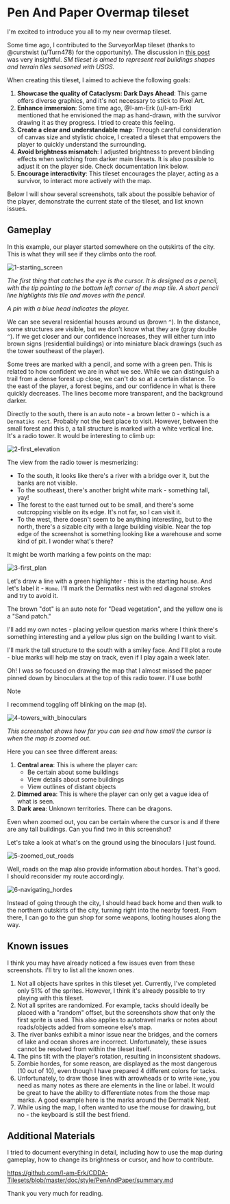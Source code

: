 # Pen And Paper Overmap tileset

I'm excited to introduce you all to my new overmap tileset.

Some time ago, I contributed to the SurveyorMap tileset (thanks to @curstwist (u/Turn478) for the opportunity). The discussion in [this post](https://www.reddit.com/r/cataclysmdda/comments/rw3q5n/psa_update_to_surveyors_map_style/) was very insightful.
*SM tileset is aimed to represent real buildings shapes and terrain tiles seasoned with USGS.*

When creating this tileset, I aimed to achieve the following goals:

1. **Showcase the quality of Cataclysm: Dark Days Ahead**: This game offers diverse graphics, and it's not necessary to stick to Pixel Art.
2. **Enhance immersion**: Some time ago, @I-am-Erk (u/I-am-Erk) mentioned that he envisioned the map as hand-drawn, with the survivor drawing it as they progress. I tried to create this feeling.
3. **Create a clear and understandable map**: Through careful consideration of canvas size and stylistic choice, I created a tileset that empowers the player to quickly understand the surrounding.
4. **Avoid brightness mismatch**: I adjusted brightness to prevent blinding effects when switching from darker main tilesets. It is also possible to adjust it on the player side. Check documentation link below.
5. **Encourage interactivity**: This tileset encourages the player, acting as a survivor, to interact more actively with the map.

Below I will show several screenshots, talk about the possible behavior of the player, demonstrate the current state of the tileset, and list known issues.

## Gameplay

In this example, our player started somewhere on the outskirts of the city. This is what they will see if they climbs onto the roof.

![1-starting_screen](./screenshots/1-starting_screen.png)

*The first thing that catches the eye is the cursor. It is designed as a pencil, with the tip pointing to the bottom left corner of the map tile. A short pencil line highlights this tile and moves with the pencil.*

*A pin with a blue head indicates the player.*

We can see several residential houses around us (brown `^`). In the distance, some structures are visible, but we don't know what they are (gray double `^`). If we get closer and our confidence increases, they will either turn into brown signs (residential buildings) or into miniature black drawings (such as the tower southeast of the player).

Some trees are marked with a pencil, and some with a green pen. This is related to how confident we are in what we see. While we can distinguish a trail from a dense forest up close, we can't do so at a certain distance. To the east of the player, a forest begins, and our confidence in what is there quickly decreases. The lines become more transparent, and the background darker.

Directly to the south, there is an auto note - a brown letter `D` - which is a `Dermatiks nest`. Probably not the best place to visit. However, between the small forest and this `D`, a tall structure is marked with a white vertical line. It's a radio tower. It would be interesting to climb up:

![2-first_elevation](./screenshots/2-first_elevation.png)

The view from the radio tower is mesmerizing:

- To the south, it looks like there's a river with a bridge over it, but the banks are not visible.
- To the southeast, there's another bright white mark - something tall, yay!
- The forest to the east turned out to be small, and there's some outcropping visible on its edge. It's not far, so I can visit it.
- To the west, there doesn't seem to be anything interesting, but to the north, there's a sizable city with a large building visible. Near the top edge of the screenshot is something looking like a warehouse and some kind of pit. I wonder what's there?

It might be worth marking a few points on the map:

![3-first_plan](./screenshots/3-first_plan.png)

Let's draw a line with a green highlighter - this is the starting house. And let's label it - `Home`.
I'll mark the Dermatiks nest with red diagonal strokes and try to avoid it.

The brown "dot" is an auto note for "Dead vegetation", and the yellow one is a "Sand patch."

I'll add my own notes - placing yellow question marks where I think there's something interesting and a yellow plus sign on the building I want to visit.

I'll mark the tall structure to the south with a smiley face. And I'll plot a route - blue marks will help me stay on track, even if I play again a week later.

Oh! I was so focused on drawing the map that I almost missed the paper pinned down by binoculars at the top of this radio tower. I'll use both!

> [!NOTE]
> I recommend toggling off blinking on the map (`B`).

![4-towers_with_binoculars](./screenshots/4-towers_with_binoculars.png)

*This screenshot shows how far you can see and how small the cursor is when the map is zoomed out.*

Here you can see three different areas:

1. **Central area**: This is where the player can:
   - Be certain about some buildings
   - View details about some buildings
   - View outlines of distant objects
2. **Dimmed area**: This is where the player can only get a vague idea of what is seen.
3. **Dark area**: Unknown territories. There can be dragons.

Even when zoomed out, you can be certain where the cursor is and if there are any tall buildings. Can you find two in this screenshot?

Let's take a look at what's on the ground using the binoculars I just found.

![5-zoomed_out_roads](./screenshots/5-zoomed_out_roads.png)

Well, roads on the map also provide information about hordes. That's good. I should reconsider my route accordingly.

![6-navigating_hordes](./screenshots/6-navigating_hordes.png)

Instead of going through the city, I should head back home and then walk to the northern outskirts of the city, turning right into the nearby forest. From there, I can go to the gun shop for some weapons, looting houses along the way.

## Known issues

I think you may have already noticed a few issues even from these screenshots. I'll try to list all the known ones.

1. Not all objects have sprites in this tileset yet. Currently, I've completed only 51% of the sprites. However, I think it's already possible to try playing with this tileset.
2. Not all sprites are randomized. For example, tacks should ideally be placed with a "random" offset, but the screenshots show that only the first sprite is used. This also applies to autotravel marks or notes about roads/objects added from someone else's map.
3. The river banks exhibit a minor issue near the bridges, and the corners of lake and ocean shores are incorrect. Unfortunately, these issues cannot be resolved from within the tileset itself.
4. The pins tilt with the player’s rotation, resulting in inconsistent shadows.
5. Zombie hordes, for some reason, are displayed as the most dangerous (10 out of 10), even though I have prepared 4 different colors for tacks.
6. Unfortunately, to draw those lines with arrowheads or to write `Home`, you need as many notes as there are elements in the line or label. It would be great to have the ability to differentiate notes from the those map marks. A good example here is the marks around the Dermatik Nest.
7. While using the map, I often wanted to use the mouse for drawing, but no - the keyboard is still the best friend.

## Additional Materials

I tried to document everything in detail, including how to use the map during gameplay, how to change its brightness or cursor, and how to contribute.

https://github.com/I-am-Erk/CDDA-Tilesets/blob/master/doc/style/PenAndPaper/summary.md

Thank you very much for reading.
